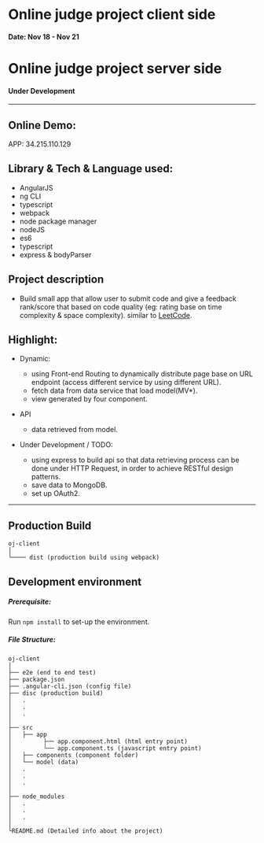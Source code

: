 # Online judge project client side
#### Date: Nov 18 - Nov 21

# Online judge project server side
#### Under Development
---
## Online Demo:
APP: 34.215.110.129

## Library & Tech & Language used:
 - AngularJS
 - ng CLI
 - typescript
 - webpack
 - node package manager
 - nodeJS
 - es6
 - typescript
 - express & bodyParser

## Project description
 - Build small app that allow user to submit code and give a feedback rank/score that based on code quality (eg: rating base on time complexity & space complexity). similar to [LeetCode](https://leetcode.com/).


## Highlight:
- Dynamic:
  - using Front-end Routing to dynamically distribute page base on URL endpoint (access different service by using different URL).
  - fetch data from data service that load model(MV*).
  - view generated by four component.

- API
    - data retrieved from model.

- Under Development / TODO:
    - using express to build api so that data retrieving process can be done under HTTP Request, in order to achieve RESTful design patterns.
    - save data to MongoDB.
    - set up OAuth2.

---

## Production Build
```
oj-client
│
└──── dist (production build using webpack)
```


## Development environment

##### Prerequisite:
Run `npm install` to set-up the environment.

##### File Structure:
```
oj-client
│
├── e2e (end to end test)
├── package.json
├── .angular-cli.json (config file)
├── disc (production build)
│   .
│   .
│   .
│   
├── src
│   ├── app
│         ├── app.component.html (html entry point)
│         └── app.component.ts (javascript entry point)
│   ├── components (component folder)
│   └── model (data)
│   .
│   .
│   .
│    
├── node_modules
│   .
│   .
│   .
│    
└README.md (Detailed info about the project)
```
